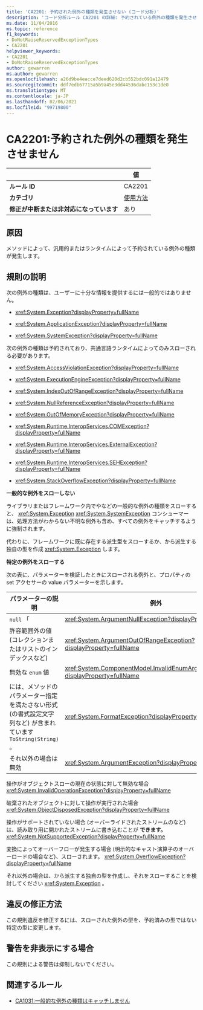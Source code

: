 ```yaml
---
title: 'CA2201: 予約された例外の種類を発生させない (コード分析)'
description: 'コード分析ルール CA2201 の詳細: 予約されている例外の種類を発生させない'
ms.date: 11/04/2016
ms.topic: reference
f1_keywords:
- DoNotRaiseReservedExceptionTypes
- CA2201
helpviewer_keywords:
- CA2201
- DoNotRaiseReservedExceptionTypes
author: gewarren
ms.author: gewarren
ms.openlocfilehash: a26d9be4eacce7deed620d2cb552bdc091a12479
ms.sourcegitcommit: ddf7edb67715a5b9a45e3dd44536dabc153c1de0
ms.translationtype: MT
ms.contentlocale: ja-JP
ms.lasthandoff: 02/06/2021
ms.locfileid: "99719800"
---
```

# <a name="ca2201-do-not-raise-reserved-exception-types"></a>CA2201:予約された例外の種類を発生させません

| | 値 |
|-|-|
| **ルール ID** |CA2201|
| **カテゴリ** |[使用方法](usage-warnings.md)|
| **修正が中断または非対応になっています** |あり|

## <a name="cause"></a>原因

メソッドによって、汎用的またはランタイムによって予約されている例外の種類が発生します。

## <a name="rule-description"></a>規則の説明

次の例外の種類は、ユーザーに十分な情報を提供するには一般的ではありません。

- <xref:System.Exception?displayProperty=fullName>

- <xref:System.ApplicationException?displayProperty=fullName>

- <xref:System.SystemException?displayProperty=fullName>

次の例外の種類は予約されており、共通言語ランタイムによってのみスローされる必要があります。

- <xref:System.AccessViolationException?displayProperty=fullName>

- <xref:System.ExecutionEngineException?displayProperty=fullName>

- <xref:System.IndexOutOfRangeException?displayProperty=fullName>

- <xref:System.NullReferenceException?displayProperty=fullName>

- <xref:System.OutOfMemoryException?displayProperty=fullName>

- <xref:System.Runtime.InteropServices.COMException?displayProperty=fullName>

- <xref:System.Runtime.InteropServices.ExternalException?displayProperty=fullName>

- <xref:System.Runtime.InteropServices.SEHException?displayProperty=fullName>

- <xref:System.StackOverflowException?displayProperty=fullName>

**一般的な例外をスローしない**

ライブラリまたはフレームワーク内でやなどの一般的な例外の種類をスローすると、 <xref:System.Exception> <xref:System.SystemException> コンシューマーは、処理方法がわからない不明な例外も含め、すべての例外をキャッチするように強制されます。

代わりに、フレームワークに既に存在する派生型をスローするか、から派生する独自の型を作成 <xref:System.Exception> します。

**特定の例外をスローする**

次の表に、パラメーターを検証したときにスローされる例外と、プロパティの set アクセサーの value パラメーターを示します。

|パラメーターの説明|例外|
|---------------------------|---------------|
|`null` 「|<xref:System.ArgumentNullException?displayProperty=fullName>|
|許容範囲外の値 (コレクションまたはリストのインデックスなど)|<xref:System.ArgumentOutOfRangeException?displayProperty=fullName>|
|無効な `enum` 値|<xref:System.ComponentModel.InvalidEnumArgumentException?displayProperty=fullName>|
|には、メソッドのパラメーター指定を満たさない形式 (の書式設定文字列など) が含まれています `ToString(String)` 。|<xref:System.FormatException?displayProperty=fullName>|
|それ以外の場合は無効|<xref:System.ArgumentException?displayProperty=fullName>|

操作がオブジェクトスローの現在の状態に対して無効な場合 <xref:System.InvalidOperationException?displayProperty=fullName>

破棄されたオブジェクトに対して操作が実行された場合 <xref:System.ObjectDisposedException?displayProperty=fullName>

操作がサポートされていない場合 (オーバーライドされたストリームのなど) は、読み取り用に開かれたストリームに書き込むことが **できます。**<xref:System.NotSupportedException?displayProperty=fullName>

変換によってオーバーフローが発生する場合 (明示的なキャスト演算子のオーバーロードの場合など)、スローされます。 <xref:System.OverflowException?displayProperty=fullName>

それ以外の場合は、から派生する独自の型を作成し、それをスローすることを検討してください <xref:System.Exception> 。

## <a name="how-to-fix-violations"></a>違反の修正方法

この規則違反を修正するには、スローされた例外の型を、予約済みの型ではない特定の型に変更します。

## <a name="when-to-suppress-warnings"></a>警告を非表示にする場合

この規則による警告は抑制しないでください。

## <a name="related-rules"></a>関連するルール

- [CA1031:一般的な例外の種類はキャッチしません](ca1031.md)

